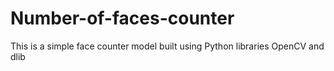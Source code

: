 # Number-of-faces-counter
This is a simple face counter model built using Python libraries OpenCV and dlib
